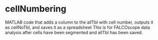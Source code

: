# cellNumbering
MATLAB code that adds a column to the allTbl with cell number, outputs it as cellNoTbl, and saves it as a spreadsheet
This is for FALCOscope data analysis after cells have been segmented and allTbl has been saved.
